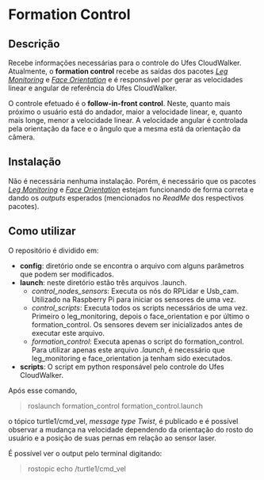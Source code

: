 # Formation Control
## Descrição
Recebe informações necessárias para o controle do Ufes CloudWalker. Atualmente, o **formation control** recebe as saídas dos pacotes [*Leg Monitoring*](https://github.com/ufescloudwalker/leg_monitoring/edit/main/README.md) e [*Face Orientation*](https://github.com/ufescloudwalker/face_orientation) e é responsável por gerar as velocidades linear e angular de referência do Ufes CloudWalker. 

O controle efetuado é o **follow-in-front control**. Neste, quanto mais próximo o usuário está do andador, maior a velocidade linear, e, quanto mais longe, menor a velocidade linear. A velocidade angular é controlada pela orientação da face e o ângulo que a mesma está da orientação da câmera.

## Instalação
Não é necessária nenhuma instalação. Porém, é necessário que os pacotes  [*Leg Monitoring*](https://github.com/ufescloudwalker/leg_monitoring/edit/main/README.md) e [*Face Orientation*](https://github.com/ufescloudwalker/face_orientation) estejam funcionando de forma correta e dando os *outputs*  esperados (mencionados no *ReadMe* dos respectivos pacotes).

## Como utilizar
O repositório é dividido em:
* **config**: diretório onde se encontra o arquivo com alguns parâmetros que podem ser modificados.
* **launch**: neste diretório estão três arquivos .launch. 
	* *control_nodes_sensors*: Executa os nós do RPLidar e Usb_cam. Utilizado na Raspberry Pi para iniciar os sensores de uma vez.
	* *control_scripts*: Executa todos os scripts necessários de uma vez. Primeiro o leg_monitoring, depois o face_orientation e por último o formation_control. Os sensores devem ser inicializados antes de executar este arquivo.
	* *formation_control*: Executa apenas o script do formation_control. Para utilizar apenas este arquivo *.launch*, é necessário que leg_monitoring e face_orientation ja tenham sido executados.
* **scripts**: O script em python  responsável pelo controle do Ufes CloudWalker.

Após esse comando, 
>roslaunch formation_control formation_control.launch

o tópico turtle1/cmd_vel, *message type Twist*, é publicado e é possível observar a mudança na velocidade dependendo da orientação do rosto do usuário e a posição de suas pernas em relação ao sensor laser.

É possível ver o output pelo terminal digitando:
>rostopic echo /turtle1/cmd_vel 
